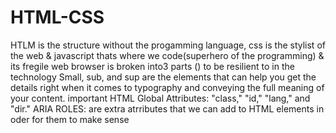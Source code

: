 # HTML-CSS
HTLM is the structure without the progamming language, css is the stylist of the web & javascript thats where we code(superhero of the programming) & its fregile
web browser is broken into3 parts () to be resilient to in the technology
Small, sub, and sup are the elements that can help you get the details right when it comes to typography and conveying the full meaning of your content.
important HTML Global Attributes: "class," "id," "lang," and "dir."
ARIA ROLES: are extra atrributes that we can add to HTML elements in oder for them to make sense
